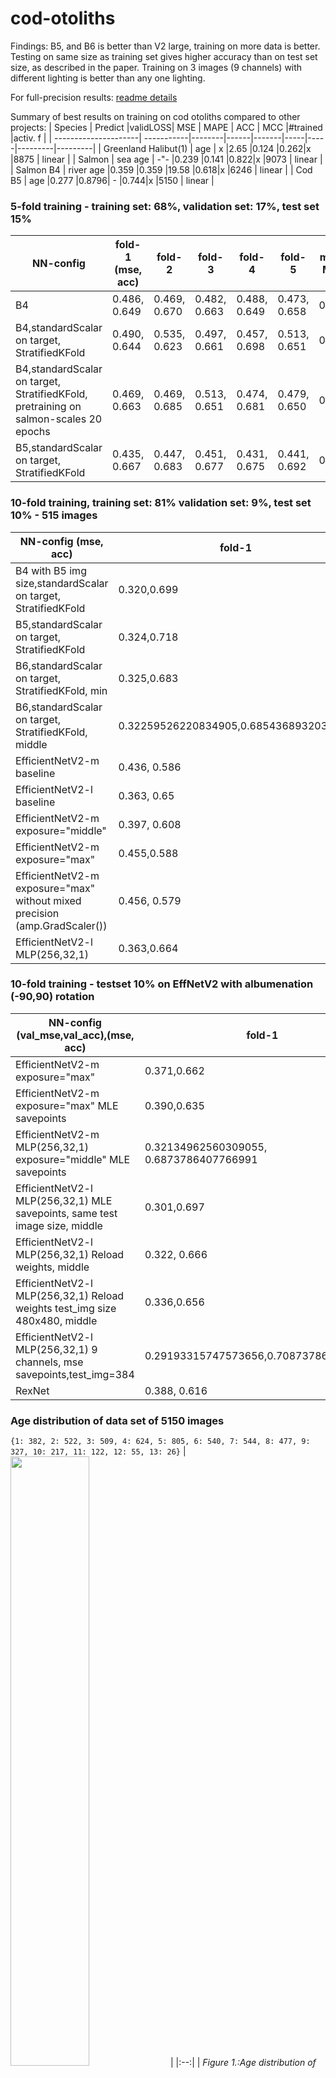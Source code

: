 # cod-otoliths

Findings: B5, and B6 is better than V2 large, training on more data is better. Testing on same size as training set gives higher accuracy than on test set size, as described in the paper. Training on 3 images (9 channels) with different lighting is better than any one lighting.

For full-precision results: [readme details](https://github.com/emoen/Deep-learning-for-regression-of-cod-otoliths/blob/master/README_detailed.md)

Summary of best results on training on cod otoliths compared to other projects: 
| Species              | Predict    |validLOSS| MSE  | MAPE | ACC | MCC |#trained |activ. f |
| ---------------------| -----------|--------|------|-------|-----|-----|---------|---------|
| Greenland Halibut(1) | age        | x      |2.65  |0.124  |0.262|x    |8875     | linear  |
| Salmon               | sea age    | -"-    |0.239 |0.141  |0.822|x    |9073     | linear  |
| Salmon B4            | river age  |0.359   |0.359 |19.58  |0.618|x    |6246     | linear  |
| Cod B5               | age        |0.277   |0.8796| -     |0.744|x    |5150     | linear  |

### 5-fold training - training set: 68%, validation set: 17%, test set 15%
| NN-config              | fold-1 (mse, acc) | fold-2 | fold-3  | fold-4 | fold-5 | mean MSE | mean ACC  | datset size | 
| -----------------------| ------------------|--------|---------|--------|--------|----------|-----------|-------------|
| B4                     | 0.486, 0.649| 0.469, 0.670| 0.482, 0.663 | 0.488, 0.649| 0.473, 0.658 | 0.422 |0.697 |  5150 |
| B4,standardScalar on target, StratifiedKFold| 0.490, 0.644 |0.535, 0.623 | 0.497, 0.661 | 0.457, 0.698 | 0.513, 0.651 |0.426 |0.701 |  5150 |  
| B4,standardScalar on target, StratifiedKFold, pretraining on salmon-scales 20 epochs |0.469, 0.663 | 0.469, 0.685 | 0.513, 0.651 | 0.474, 0.681 | 0.479, 0.650 | 0.433 | 0.689 |  5150|
| B5,standardScalar on target, StratifiedKFold | 0.435, 0.667 | 0.447, 0.683 | 0.451, 0.677 | 0.431, 0.675 | 0.441, 0.692 | 0.401 | 0.707 |  5150|


### 10-fold training, training set: 81% validation set: 9%, test set 10%  - 515 images
| NN-config (mse, acc)   | fold-1  | fold-2 | fold-3  | fold-4 | fold-5 | fold-6 | fold-7 | fold-8 | fold-9 | fold-10 | mean MSE | mean ACC  | datset size | 
| -----------------------| --------|--------|---------|--------|--------|--------|--------|--------|--------|-------- |----------|-----------|-------------|
| B4 with B5 img size,standardScalar on target, StratifiedKFold       | 0.320,0.699| 0.318,0.689| 0.306,0.687|0.313,0.683|0.322,0.689|0.314,0.701|0.315,0.697|0.316,0.668|0.306,0.689|0.302,0.724|0.277|0.728|5150|
|B5,standardScalar on target, StratifiedKFold |0.324,0.718|0.322,0.691|0.325,0.693|0.336,0.668|0.291,0.736|0.314,0.707|0.320,0.662|0.331,0.683|0.3298,0.695|0.317,0.687|0.277|0.744|5150|
|B6,standardScalar on target, StratifiedKFold, min |0.325,0.683|0.329,0.685|0.334,0.664|0.293,0.724|0.312, 0.707|0.290,0.709|0.320,0.693|0.306,0.693|0.276,0.720|0.300,0.689|0.272|0.734|5150|
|B6,standardScalar on target, StratifiedKFold, middle |0.32259526220834905,0.6854368932038835|0.30107642192557743,0.6990291262135923|0.31192925963007273,0.6757281553398058|0.2681776623502772,0.7359223300970874||||||||||5150|
| EfficientNetV2-m baseline      | 0.436, 0.586 | 0.329, 0.676 | 0.336, 0.678 |0.374, 0.637|0.392,0.625|0.361,0.654|0.344, 0.660|0.375, 0.639|0.322,0.658|0.328,0.666|0.331|0.670|5150|
| EfficientNetV2-l  baseline     | 0.363, 0.65 | 0.360, 0.652|0.435,0.641|0.344,0.670|0.381,0.631|0.352,0.664|0.377,0.648|0.355,0.658|0.339,0.656|0.350,0.658|0.348|0.676|5150|
| EfficientNetV2-m exposure="middle" |0.397, 0.608 |0.374,0.652|0.356,0.660|0.384,0.627|0.350,0.654|0.337,0.668|0.326,0.658|0.365,0.621|0.353,0.664|0.335,0.664|0.336|0.643|5150|
| EfficientNetV2-m exposure="max"| 0.455,0.588|0.369,0.652|0.412,0.610|0.351,0.645|0.343,0.680|0.413,0.604|0.358,0.658|0.365,0.649|0.441,0.581|0.354,0.654|0.360|0.652|5150|
| EfficientNetV2-m exposure="max" without mixed precision (amp.GradScaler())|0.456, 0.579|0.396,0.639|0.387,0.631|0.372,0.643|0.395,0.635|0.381,0.631|0.369,0.635|0.447,0.579|0.433,0.610|0.3631,0.633|0.383|0.627|5150|
| EfficientNetV2-l MLP(256,32,1)| 0.363,0.664|0.378,0.654|0.405,0.662|0.342,0.660|0.393,0.654|0.370, 0.668|0.446,0.639|0.344,0.668|0.333,0.666|0.363,0.656|0.358|0.662|5150|

### 10-fold training - testset 10% on EffNetV2 with albumenation (-90,90) rotation
| NN-config (val_mse,val_acc),(mse, acc)| fold-1  | fold-2 | fold-3  | fold-4 | fold-5 | fold-6 | fold-7 | fold-8 | fold-9 | fold-10 | mean MSE | mean ACC  | datset size |
| -----------------------| ------------------|--------|---------|--------|--------|--------|--------|--------|--------|-------- |----------|-----------|-------------|
|EfficientNetV2-m exposure="max"|0.371,0.662|0.456,0.623|0.355,0.645|0.405,0.614|0.886,0.441|0.481,0.623|0.370,0.654|0.459,0.633|0.803,0.521|0.595,0.6]|0.381|0.658|5150|
|EfficientNetV2-m exposure="max" MLE savepoints|0.390,0.635|0.398,0.619|0.346,0.650|0.392,0.647|0.394,0.619|0.365,0.662|0.329,0.672|0.459,0.581|0.448,0.614|0.381,0.645|0.402|0.650|5150|
|EfficientNetV2-m MLP(256,32,1) exposure="middle" MLE savepoints |0.32134962560309055, 0.6873786407766991|0.37654773499747174,0.6757281553398058|0.3317787046957071,0.683495145631068|0.2848554733474878,0.7106796116504854|||||||||5150|
|EfficientNetV2-l MLP(256,32,1) MLE savepoints, same test image size, middle |0.301,0.697|0.281,0.734|0.299,0.691|0.318,0.670|0.282,0.718|0.305,0.699|0.280, 0.726|0.334,0.682|0.300,0.705|0.310,0.703|0.280|0.718|5150|
| EfficientNetV2-l MLP(256,32,1) Reload weights, middle| 0.322, 0.666|0.3455, 0.636|0.428,0.596|||||||||||5150|
| EfficientNetV2-l MLP(256,32,1) Reload weights test_img size 480x480, middle|0.336,0.656|0.331,0.645|0.324,0.648|||||||||||5150|
| EfficientNetV2-l MLP(256,32,1) 9 channels, mse savepoints,test_img=384 |0.29193315747573656,0.7087378640776699|||||||||||||5150|
|RexNet|0.388, 0.616 |0.446, 0.561|0.379,0.61||||||||||5150|

### Age distribution of data set of 5150 images

```{1: 382, 2: 522, 3: 509, 4: 624, 5: 805, 6: 540, 7: 544, 8: 477, 9: 327, 10: 217, 11: 122, 12: 55, 13: 26}```
| <img src="https://github.com/emoen/Deep-learning-for-regression-of-cod-otoliths/blob/master/manuscript/imgs/age_distribution.png" width="50%" height="50%"> |
|:--:| 
| *Figure 1.:Age distribution of cod otoliths:* |

### Test-set age distribution of data set of 515 images

```{1: 41, 2: 59, 3: 52, 4: 60, 5: 90, 6: 52, 7: 55, 8: 47, 9: 23, 10: 19, 11: 13, 12: 2, 13: 2}```
|<img src="https://github.com/emoen/Deep-learning-for-regression-of-cod-otoliths/blob/master/manuscript/imgs/age_distribution_test.png" width="50%" height="50%"> |
|:--:| 
| *Figure 2.:Test set age distribution of cod otoliths:* |
